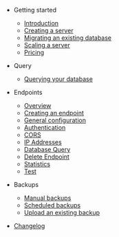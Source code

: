 - Getting started
  - [Introduction](/)
  - [Creating a server](server/create.md)
  - [Migrating an existing database](server/migrate.md)
  - [Scaling a server](server/scale.md)
  - [Pricing](server/pricing.md)

- Query
  - [Querying your database](query/query.md)
  
- Endpoints
  - [Overview](endpoints/overview.md)
  - [Creating an endpoint](endpoints/create.md)
  - [General configuration](endpoints/general.md)
  - [Authentication](endpoints/authentication.md)
  - [CORS](endpoints/cors.md)
  - [IP Addresses](endpoints/ip.md)
  - [Database Query](endpoints/query.md)
  - [Delete Endpoint](endpoints/delete.md)
  - [Statistics](endpoints/statistics.md)
  - [Test](endpoints/test.md)
  
- Backups
  - [Manual backups](manual.md)
  - [Scheduled backups](scheduled.md)
  - [Upload an existing backup](upload.md)

- [Changelog](changelog.md)
